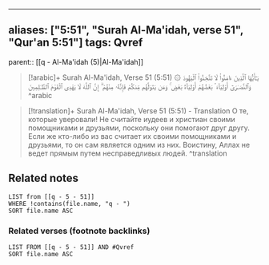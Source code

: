 
---
aliases: ["5:51", "Surah Al-Ma'idah, verse 51", "Qur'an 5:51"]
tags: Qvref
---

parent:: [[q - Al-Ma'idah (5)|Al-Ma'idah]]

> [!arabic]+ Surah Al-Ma'idah, Verse 51 (5:51)
> <span class="quran-arabic">۞ يَـٰٓأَيُّهَا ٱلَّذِينَ ءَامَنُوا۟ لَا تَتَّخِذُوا۟ ٱلْيَهُودَ وَٱلنَّصَـٰرَىٰٓ أَوْلِيَآءَ ۘ بَعْضُهُمْ أَوْلِيَآءُ بَعْضٍ ۚ وَمَن يَتَوَلَّهُم مِّنكُمْ فَإِنَّهُۥ مِنْهُمْ ۗ إِنَّ ٱللَّهَ لَا يَهْدِى ٱلْقَوْمَ ٱلظَّـٰلِمِينَ</span>
^arabic

> [!translation]+ Surah Al-Ma'idah, Verse 51 (5:51) - Translation
> О те, которые уверовали! Не считайте иудеев и христиан своими помощниками и друзьями, поскольку они помогают друг другу. Если же кто-либо из вас считает их своими помощниками и друзьями, то он сам является одним из них. Воистину, Аллах не ведет прямым путем несправедливых людей.
^translation



## Related notes
```dataview
LIST from [[q - 5 - 51]]
WHERE !contains(file.name, "q - ")
SORT file.name ASC
```

### Related verses (footnote backlinks)
```dataview
LIST FROM [[q - 5 - 51]] AND #Qvref
SORT file.name ASC
```

